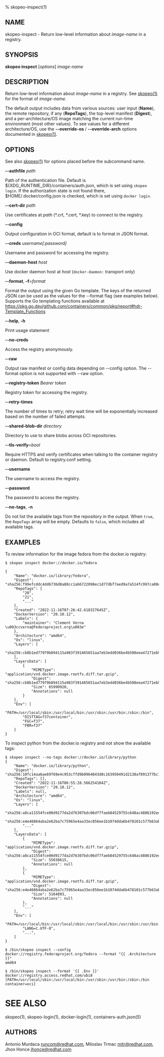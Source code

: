 % skopeo-inspect(1)

## NAME
skopeo\-inspect - Return low-level information about _image-name_ in a registry.

## SYNOPSIS
**skopeo inspect** [*options*] _image-name_

## DESCRIPTION

Return low-level information about _image-name_ in a registry.
See [skopeo(1)](skopeo.1.md) for the format of _image-name_.

The default output includes data from various sources: user input (**Name**), the remote repository, if any (**RepoTags**), the top-level manifest (**Digest**),
and a per-architecture/OS image matching the current run-time environment (most other values).
To see values for a different architecture/OS, use the **--override-os** / **--override-arch** options documented in [skopeo(1)](skopeo.1.md).

## OPTIONS

See also [skopeo(1)](skopeo.1.md) for options placed before the subcommand name.

**--authfile** _path_

Path of the authentication file. Default is ${XDG\_RUNTIME\_DIR}/containers/auth.json, which is set using `skopeo login`.
If the authorization state is not found there, $HOME/.docker/config.json is checked, which is set using `docker login`.

**--cert-dir** _path_

Use certificates at _path_ (\*.crt, \*.cert, \*.key) to connect to the registry.

**--config**

Output configuration in OCI format, default is to format in JSON format.

**--creds** _username[:password]_

Username and password for accessing the registry.

**--daemon-host** _host_

Use docker daemon host at _host_ (`docker-daemon:` transport only)

**--format**, **-f**=*format*

Format the output using the given Go template.
The keys of the returned JSON can be used as the values for the --format flag (see examples below).
Supports the Go templating functions available at https://pkg.go.dev/github.com/containers/common/pkg/report#hdr-Template_Functions

**--help**, **-h**

Print usage statement

**--no-creds**

Access the registry anonymously.

**--raw**

Output raw manifest or config data depending on --config option.
The --format option is not supported with --raw option.

**--registry-token** _Bearer token_

Registry token for accessing the registry.

**--retry-times**

The number of times to retry; retry wait time will be exponentially increased based on the number of failed attempts.

**--shared-blob-dir** _directory_

Directory to use to share blobs across OCI repositories.

**--tls-verify**=_bool_

Require HTTPS and verify certificates when talking to the container registry or daemon. Default to registry.conf setting.

**--username**

The username to access the registry.

**--password**

The password to access the registry.

**--no-tags**, **-n**

Do not list the available tags from the repository in the output. When `true`, the `RepoTags` array will be empty.  Defaults to `false`, which includes all available tags.

## EXAMPLES

To review information for the image fedora from the docker.io registry:
```console
$ skopeo inspect docker://docker.io/fedora

{
    "Name": "docker.io/library/fedora",
    "Digest": "sha256:f99efcddc4dd6736d8a88cc1ab6722098ec1d77dbf7aed9a7a514fc997ca08e0",
    "RepoTags": [
        "20",
        "21",
        "..."
    ],
    "Created": "2022-11-16T07:26:42.618327645Z",
    "DockerVersion": "20.10.12",
    "Labels": {
        "maintainer": "Clement Verna \u003ccverna@fedoraproject.org\u003e"
    },
    "Architecture": "amd64",
    "Os": "linux",
    "Layers": [
        "sha256:cb8b1ed77979b894115a983f391465651aa7eb3edd036be4b508eea47271eb93"
    ],
    "LayersData": [
        {
            "MIMEType": "application/vnd.docker.image.rootfs.diff.tar.gzip",
            "Digest": "sha256:cb8b1ed77979b894115a983f391465651aa7eb3edd036be4b508eea47271eb93",
            "Size": 65990920,
            "Annotations": null
        }
    ],
    "Env": [
        "PATH=/usr/local/sbin:/usr/local/bin:/usr/sbin:/usr/bin:/sbin:/bin",
        "DISTTAG=f37container",
        "FGC=f37",
        "FBR=f37"
    ]
}
```

To inspect python from the docker.io registry and not show the available tags:
```console
$ skopeo inspect --no-tags docker://docker.io/library/python
{
    "Name": "docker.io/library/python",
    "Digest": "sha256:10fc14aa6ae69f69e4c953cffd9b0964843d8c163950491d2138af891377bc1d",
    "RepoTags": [],
    "Created": "2022-11-16T06:55:28.566254104Z",
    "DockerVersion": "20.10.12",
    "Labels": null,
    "Architecture": "amd64",
    "Os": "linux",
    "Layers": [
        "sha256:a8ca11554fce00d9177da2d76307bdc06df7faeb84529755c648ac4886192ed1",
        "sha256:e4e46864aba2e62ba7c75965e4aa33ec856ee1b1074dda6b478101c577b63abd",
        "..."
    ],
    "LayersData": [
        {
            "MIMEType": "application/vnd.docker.image.rootfs.diff.tar.gzip",
            "Digest": "sha256:a8ca11554fce00d9177da2d76307bdc06df7faeb84529755c648ac4886192ed1",
            "Size": 55038615,
            "Annotations": null
        },
        {
            "MIMEType": "application/vnd.docker.image.rootfs.diff.tar.gzip",
            "Digest": "sha256:e4e46864aba2e62ba7c75965e4aa33ec856ee1b1074dda6b478101c577b63abd",
            "Size": 5164893,
            "Annotations": null
        },
        "..."
    ],
    "Env": [
        "PATH=/usr/local/bin:/usr/local/sbin:/usr/local/bin:/usr/sbin:/usr/bin:/sbin:/bin",
        "LANG=C.UTF-8",
        "...",
    ]
}
```

```console
$ /bin/skopeo inspect --config docker://registry.fedoraproject.org/fedora --format "{{ .Architecture }}"
amd64
```

```console
$ /bin/skopeo inspect --format '{{ .Env }}' docker://registry.access.redhat.com/ubi8
[PATH=/usr/local/sbin:/usr/local/bin:/usr/sbin:/usr/bin:/sbin:/bin container=oci]
```

# SEE ALSO
skopeo(1), skopeo-login(1), docker-login(1), containers-auth.json(5)

## AUTHORS

Antonio Murdaca <runcom@redhat.com>, Miloslav Trmac <mitr@redhat.com>, Jhon Honce <jhonce@redhat.com>
